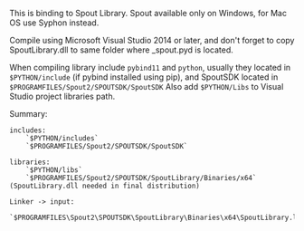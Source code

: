 
This is binding to Spout Library. 
Spout available only on Windows, for Mac OS use Syphon instead.

Compile using Microsoft Visual Studio 2014 or later, and
don't forget to copy SpoutLibrary.dll to same folder where _spout.pyd is located.

When compiling library include `pybind11` and `python`, 
usually they located in `$PYTHON/include` (if pybind installed using pip), 
and SpoutSDK located in `$PROGRAMFILES/Spout2/SPOUTSDK/SpoutSDK`
Also add `$PYTHON/Libs` to Visual Studio project libraries path.

Summary:

    includes:
        `$PYTHON/includes`
        `$PROGRAMFILES/Spout2/SPOUTSDK/SpoutSDK`

    libraries:
        `$PYTHON/libs`
        `$PROGRAMFILES/Spout2/SPOUTSDK/SpoutLibrary/Binaries/x64` (SpoutLibrary.dll needed in final distribution)

    Linker -> input:
        `$PROGRAMFILES\Spout2\SPOUTSDK\SpoutLibrary\Binaries\x64\SpoutLibrary.lib`
        